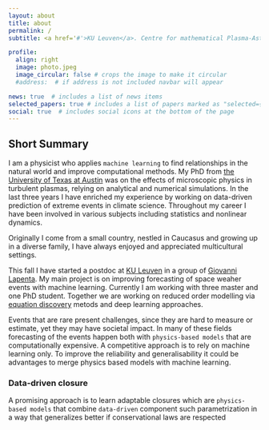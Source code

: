 ```yaml
---
layout: about
title: about
permalink: /
subtitle: <a href='#'>KU Leuven</a>. Centre for mathematical Plasma-Astrophysics, Belgium

profile:
  align: right
  image: photo.jpeg
  image_circular: false # crops the image to make it circular
  #address:  # if address is not included navbar will appear

news: true  # includes a list of news items
selected_papers: true # includes a list of papers marked as "selected={true}"
social: true  # includes social icons at the bottom of the page
---
```



## Short Summary

I am a physicist who applies `machine learning` to find relationships in the natural world and improve computational methods. My PhD from [the University of Texas at Austin](https://www.utexas.edu) was on the effects of microscopic physics in turbulent plasmas, relying on analytical and numerical simulations. In the last three years I have enriched my experience by working on data-driven prediction of extreme events in climate science.  Throughout my career I have been involved in various subjects including statistics and nonlinear dynamics. 

Originally I come from a small country, nestled in Caucasus and growing up in a diverse family, I have always enjoyed and appreciated multicultural settings. 

This fall I have started a postdoc at [KU Leuven](https://www.kuleuven.be/english/kuleuven/index.html) in a group of [Giovanni Lapenta](https://www.kuleuven.be/wieiswie/en/person/00052182). My main project is on improving forecasting of space weaher events with machine learning. Currently I am working with three master and one PhD student. Together we are working on reduced order modelling via [equation discovery](https://towardsdatascience.com/on-data-driven-equation-discovery-5069795d239d) metods and deep learning approaches. 


Events that are rare present challenges, since they are hard to measure or estimate, yet they may have societal impact. In many of these fields forecasting of the events happen both with `physics-based models` that are computationally expensive. A competitive approach is to rely on machine learning only. To improve the reliability and generalisability it could be advantages to merge physics based models with machine learning. 

### Data-driven closure

A promising approach is to learn adaptable closures which are `physics-based models` that combine `data-driven` component such parametrization in a way that generalizes better if conservational laws are respected